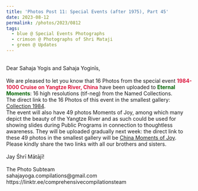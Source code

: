 ```yaml
---
title: 'Photos Post 11: Special Events (after 1975), Part 45'
date: 2023-08-12
permalink: /photos/2023/0812
tags:
  - blue @ Special Events Photographs
  - crimson @ Photographs of Shri Mataji
  - green @ Updates
---
```


<p>
<br>
Dear Sahaja Yogis and Sahaja Yoginīs,<br>
<br>
We are pleased to let you know that 16 Photos from the special event <font color="Crimson"><b>1984-1000 Cruise on Yangtze River, China</b></font> have been uploaded to <font color="DarkGreen"><b>Eternal Moments</b></font>: 16 high resolutions (tif-neg) from the Named Collections.<br>
The direct link to the 16 Photos of this event in the smallest gallery: <a href="https://eternalmoments.smugmug.com/Collections/Yogi-Mahajan-Collection/1984"> Collection 1984</a>.<br>
The event will also have 49 photos Moments of Joy, among which many depict the beauty of the Yangtze River and as such could be used for showing slides during Public Programs in connection to thoughtless awareness. They will be uploaded gradually next week: the direct link to these 49 photos in the smallest gallery will be <a href="https://eternalmoments.smugmug.com/Countries/China/Moments-of-Joy/"> China Moments of Joy</a>.<br>
Please kindly share the two links with all our brothers and sisters.<br>
<br>
Jay Śhrī Mātājī!<br>
<br>
The Photo Subteam<br>
sahajayoga.compilations@gmail.com<br>
https://linktr.ee/comprehensivecompilationsteam<br>
</p>